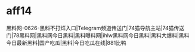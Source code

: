 # aff14
黑料网-0626-黑料不打烊入口|Telegram频道传送门|74猫导航主站|74猫传送门|78黑料网|黑料网今日黑料|黑料曝料网|ihlw黑料网今日黑料|黑料大爆料|黑料今日最新黑料|国产吃瓜|黑料|今日吃瓜在线|881比鸭
